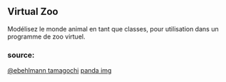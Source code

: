 ## Virtual Zoo
Modélisez le monde animal en tant que classes, pour utilisation dans un programme de zoo virtuel.
### source:
[@ebehlmann tamagochi](https://github.com/ebehlmann/tamagotchi)
[panda img](https://images.app.goo.gl/DJPDsxdGJsxobMue7)
